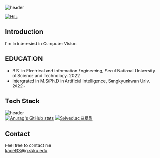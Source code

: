 ![header](https://capsule-render.vercel.app/api?type=cylinder&color=auto&height=300&section=header&text=welcome%20&fontSize=90)

[![Hits](https://hits.seeyoufarm.com/api/count/incr/badge.svg?url=https%3A%2F%2Fgithub.com%2Fkacel33%2Fkacel33&count_bg=%2379C83D&title_bg=%23555555&icon=&icon_color=%23E7E7E7&title=hits&edge_flat=false)](https://hits.seeyoufarm.com)


## Introduction  
I'm in interested in Computer Vision  


## EDUCATION  
- B.S. in Electrical and information Engineering, Seoul National University of Science and Technology. 2022  
- Intergrated in M.S/Ph.D in Artificial Intelligence, Sungkyunkwan Univ. 2022~

## Tech Stack
![header](https://img.shields.io/static/v1?label=<LABEL>&message=<MESSAGE>&color=<informational>)  
[![Anurag's GitHub stats](https://github-readme-stats.vercel.app/api?username=kacel33)](https://github.com/anuraghazra/github-readme-stats)
[![Solved.ac
프로필](http://mazassumnida.wtf/api/generate_badge?boj=kacel33)](https://solved.ac/kacel33)

## Contact  
Feel free to contact me  
kacel33@g.skku.edu
